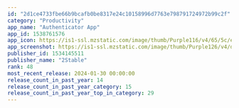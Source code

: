 ```yaml
---
id: "2d1ce4733fbe66b9bcafb0be8317e24c10158996d7763e798791724972b99c2f"
category: "Productivity"
app_name: "Authenticator App"
app_id: 1538761576
app_icon: https://is1-ssl.mzstatic.com/image/thumb/Purple116/v4/65/5c/eb/655ceb94-8220-c872-0c16-f6ceced1220d/AppIcon-0-0-1x_U007epad-0-10-0-P3-85-220.png/1024x1024bb.png
app_screenshot: https://is1-ssl.mzstatic.com/image/thumb/Purple126/v4/d5/32/af/d532af4c-4e2e-850d-793e-5d535478396d/bd27914e-6a5e-4046-a168-f688ca94623f_X-1.png/1242x2688bb.png
publisher_id: 1534145511
publisher_name: "2Stable"
rank: 48
most_recent_release: 2024-01-30 00:00:00
release_count_in_past_year: 14
release_count_in_past_year_category: 15
release_count_in_past_year_top_in_category: 29
---
```


